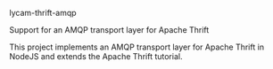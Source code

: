 lycam-thrift-amqp

Support for an AMQP transport layer for Apache Thrift

This project implements an AMQP transport layer for Apache Thrift in NodeJS and extends the Apache Thrift tutorial.

